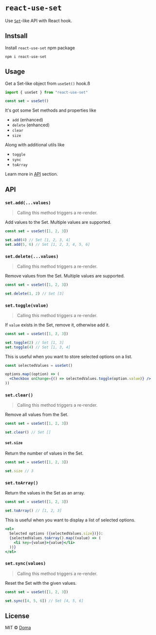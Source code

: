 # `react-use-set`

Use [`Set`](https://developer.mozilla.org/en-US/docs/Web/JavaScript/Reference/Global_Objects/Set)-like API with React hook.

## Instsall

Install `react-use-set` npm package

    npm i react-use-set

## Usage

Get a Set-like object from `useSet()` hook.ß

```js
import { useSet } from "react-use-set"

const set = useSet()
```

It's got some Set methods and properties like

- `add` (enhanced)
- `delete` (enhanced)
- `clear`
- `size`

Along with additional utils like

- `toggle`
- `sync`
- `toArray`

Learn more in [API](#api) section.

## API

### `set.add(...values)`

> Calling this method triggers a re-render.

Add values to the Set. Multiple values are supported.

```js
const set = useSet([1, 2, 3])

set.add(4) // Set [1, 2, 3, 4]
set.add(5, 6) // Set [1, 2, 3, 4, 5, 6]
```

### `set.delete(...values)`

> Calling this method triggers a re-render.

Remove values from the Set. Multiple values are supported.

```js
const set = useSet([1, 2, 3])

set.delete(1, 2) // Set [3]
```

### `set.toggle(value)`

> Calling this method triggers a re-render.

If `value` exists in the Set, remove it, otherwise add it.

```js
const set = useSet([1, 2, 3])

set.toggle(2) // Set [1, 3]
set.toggle(4) // Set [1, 3, 4]
```

This is useful when you want to store selected options on a list.

```jsx
const selectedValues = useSet()

options.map((option) => (
  <Checkbox onChange={() => selectedValues.toggle(option.value)} />
))
```

### `set.clear()`

> Calling this method triggers a re-render.

Remove all values from the Set.

```js
const set = useSet([1, 2, 3])

set.clear() // Set []
```

#### `set.size`

Return the number of values in the Set.

```js
const set = useSet([1, 2, 3])

set.size // 3
```

### `set.toArray()`

Return the values in the Set as an array.

```js
const set = useSet([1, 2, 3])

set.toArray() // [1, 2, 3]
```

This is useful when you want to display a list of selected options.

```jsx
<ol>
  Selected options ({selectedValues.size})}):
  {selectedValues.toArray().map((value) => (
    <li key={value}>{value}</li>
  ))}
</ol>
```

### `set.sync(values)`

> Calling this method triggers a re-render.

Reset the Set with the given values.

```js
const set = useSet([1, 2, 3])

set.sync([4, 5, 6]) // Set [4, 5, 6]
```

## License

MIT &copy; [Doma](https://github.com/SevenOutman)
